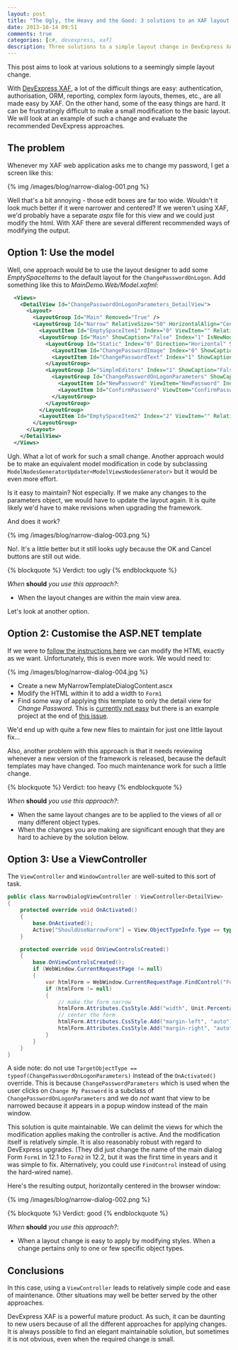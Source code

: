 ```yaml
---
layout: post
title: "The Ugly, the Heavy and the Good: 3 solutions to an XAF layout problem"
date: 2013-10-14 09:51
comments: true
categories: [c#, devexpress, xaf]
description: Three solutions to a simple layout change in DevExpress XAF.
---
```

This post aims to look at various solutions to a seemingly simple layout change.

With [DevExpress XAF](https://www.devexpress.com/Products/NET/Application_Framework/), a lot of the difficult things are easy: authentication, authorisation, ORM, reporting, complex form layouts, themes, etc., are all made easy by XAF. On the other hand, some of the easy things are hard. It can be frustratingly difficult to make a small modification to the basic layout. We will look at an example of such a change and evaluate the recommended DevExpress approaches.

## The problem ##

Whenever my XAF web application asks me to change my password, I get a screen like this:

{% img /images/blog/narrow-dialog-001.png %}

Well that's a bit annoying - those edit boxes are far too wide. Wouldn't it look much better if it were narrower and centered? If we weren't using XAF, we'd probably have a separate _aspx_ file for this view and we could just modify the html. With XAF there are several different recommended ways of modifying the output.

## Option 1: Use the model ##

Well, one approach would be to use the layout designer to add some _EmptySpaceItems_ to the default layout for the `ChangePasswordOnLogon`. Add something like this to _MainDemo.Web/Model.xafml_:

```xml
  <Views>
    <DetailView Id="ChangePasswordOnLogonParameters_DetailView">
      <Layout>
        <LayoutGroup Id="Main" Removed="True" />
        <LayoutGroup Id="Narrow" RelativeSize="50" HorizontalAlign="Center" Direction="Horizontal" IsNewNode="True">
          <LayoutItem Id="EmptySpaceItem1" Index="0" ViewItem="" RelativeSize="25" IsNewNode="True" />
          <LayoutGroup Id="Main" ShowCaption="False" Index="1" IsNewNode="True">
            <LayoutGroup Id="Static" Index="0" Direction="Horizontal" ShowCaption="False" IsNewNode="True">
              <LayoutItem Id="ChangePasswordImage" Index="0" ShowCaption="False" RelativeSize="1" ViewItem="ChangePasswordImage" IsNewNode="True" />
              <LayoutItem Id="ChangePasswordText" Index="1" ShowCaption="False" RelativeSize="99" ViewItem="ChangePasswordText" IsNewNode="True" />
            </LayoutGroup>
            <LayoutGroup Id="SimpleEditors" Index="1" ShowCaption="False" IsNewNode="True">
              <LayoutGroup Id="ChangePasswordOnLogonParameters" ShowCaption="False" Index="0" IsNewNode="True">
                <LayoutItem Id="NewPassword" ViewItem="NewPassword" Index="0" IsNewNode="True" />
                <LayoutItem Id="ConfirmPassword" ViewItem="ConfirmPassword" Index="1" IsNewNode="True" />
              </LayoutGroup>
            </LayoutGroup>
          </LayoutGroup>
          <LayoutItem Id="EmptySpaceItem2" Index="2" ViewItem="" RelativeSize="25" IsNewNode="True" />
        </LayoutGroup>
      </Layout>
    </DetailView>
  </Views>    
```

Ugh. What a lot of work for such a small change. Another approach would be to make an equivalent model modification in code by subclassing `ModelNodesGeneratorUpdater<ModelViewsNodesGenerator>` but it would be even more effort.

Is it easy to maintain? Not especially. If we make any changes to the parameters object, we would have to update the layout again. It is quite likely we'd have to make revisions when upgrading the framework.

And does it work?    

{% img /images/blog/narrow-dialog-003.png %}

No!. It's a little better but it still looks ugly because the OK and Cancel buttons are still out wide.

{% blockquote %}
Verdict: too ugly
{% endblockquote %}

_When_ **should** _you use this approach?_: 

* When the layout changes are within the main view area.

Let's look at another option.

## Option 2: Customise the ASP.NET template ##

If we were to [follow the instructions here](http://documentation.devexpress.com/#Xaf/CustomDocument3460) we can modify the HTML exactly as we want. Unfortunately, this is even more work. We would need to:

{% img /images/blog/narrow-dialog-004.jpg %}

* Create a new MyNarrowTemplateDialogContent.ascx
* Modify the HTML within it to add a width to `Form1`
* Find some way of applying this template to only the detail view for _Change Password_. This is [currently not easy](http://www.devexpress.com/Support/Center/Question/Details/Q207853) but there is an example project at the end of [this issue](http://www.devexpress.com/Support/Center/Question/Details/Q204692).

We'd end up with quite a few new files to maintain for just one little layout fix...

Also, another problem with this approach is that it needs reviewing whenever a new version of the framework is released, because the default templates may have changed. Too much maintenance work for such a little change.

{% blockquote %}
Verdict: too heavy
{% endblockquote %}

_When_ **should** _you use this approach?_: 

* When the same layout changes are to be applied to the views of all or many different object types. 
* When the changes you are making are significant enough that they are hard to achieve by the solution below.

## Option 3: Use a ViewController ##

The `ViewController` and `WindowController` are well-suited to this sort of task.

```c#
public class NarrowDialogViewController : ViewController<DetailView>
{
    protected override void OnActivated()
    {
        base.OnActivated();
        Active["ShouldUseNarrowForm"] = View.ObjectTypeInfo.Type == typeof(ChangePasswordOnLogonParameters); // see side-note below
    }

    protected override void OnViewControlsCreated()
    {
        base.OnViewControlsCreated();
        if (WebWindow.CurrentRequestPage != null)
        {
            var htmlForm = WebWindow.CurrentRequestPage.FindControl("Form2") as HtmlForm; // see note below
            if (htmlForm != null)
            {
                // make the form narrow
                htmlForm.Attributes.CssStyle.Add("width", Unit.Percentage(40).ToString());
                // center the form
                htmlForm.Attributes.CssStyle.Add("margin-left", "auto");
                htmlForm.Attributes.CssStyle.Add("margin-right", "auto");
            }
        }
    }
}
```

A side note: do not use `TargetObjectType == typeof(ChangePasswordOnLogonParameters)` instead of the `OnActivated()` override. This is because `ChangePasswordParameters` which is used when the user clicks on `Change My Password` is a subclass of `ChangePasswordOnLogonParameters` and we do _not_ want that view to be narrowed because it appears in a popup window instead of the main window.

This solution is quite maintainable. We can delimit the views for which the modification applies making the controller is active. And the modification itself is relatively simple. It is also reasonably robust with regard to DevExpress upgrades. (They did just change the name of the main dialog Form `Form1` in 12.1 to `Form2` in 12.2, but it was the first time in years and it was simple to fix. Alternatively, you could use `FindControl` instead of using the hard-wired name).

Here's the resulting output, horizontally centered in the browser window:

{% img /images/blog/narrow-dialog-002.png %}

{% blockquote %}
Verdict: good
{% endblockquote %}

_When_ **should** _you use this approach?_: 

* When a layout change is easy to apply by modifying styles. When a change pertains only to one or few specific object types.

## Conclusions ##

In this case, using a `ViewController` leads to relatively simple code and ease of maintenance. Other situations may well be better served by the other approaches.

DevExpress XAF is a powerful mature product. As such, it can be daunting to new users because of all the different approaches for applying changes. It is always possible to find an elegant maintainable solution, but sometimes it is not obvious, even when the required change is small.